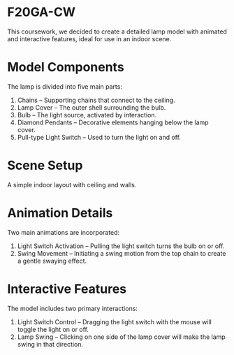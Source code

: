 # F20GA-CW
This coursework, we decided to create a detailed lamp model with animated and interactive features, ideal for use in an indoor scene.

# Model Components
The lamp is divided into five main parts:
1. Chains – Supporting chains that connect to the ceiling.
2. Lamp Cover – The outer shell surrounding the bulb.
3. Bulb – The light source, activated by interaction.
4. Diamond Pendants – Decorative elements hanging below the lamp cover.
5. Pull-type Light Switch – Used to turn the light on and off.

# Scene Setup
A simple indoor layout with ceiling and walls.

# Animation Details
Two main animations are incorporated:
1. Light Switch Activation – Pulling the light switch turns the bulb on or off.
2. Swing Movement – Initiating a swing motion from the top chain to create a gentle swaying effect.

# Interactive Features
The model includes two primary interactions:
1. Light Switch Control – Dragging the light switch with the mouse will toggle the light on or off.
2. Lamp Swing – Clicking on one side of the lamp cover will make the lamp swing in that direction.
